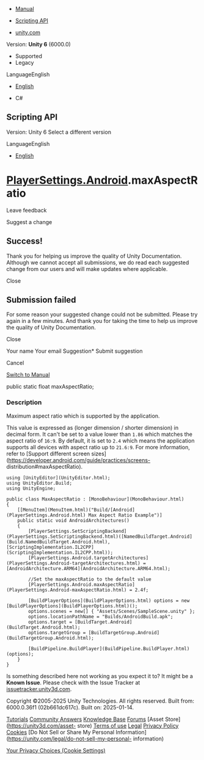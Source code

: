 [ ]()

  * [Manual](../Manual/index.html)
  * [Scripting API](../ScriptReference/index.html)

  * [unity.com](https://unity.com/)

Version: **Unity 6** (6000.0)

  * Supported
  * Legacy

LanguageEnglish

  * [English]()

  * C#

[ ](https://docs.unity3d.com)

## Scripting API

Version: Unity 6 Select a different version

LanguageEnglish

  * [English]()

#  [PlayerSettings.Android](PlayerSettings.Android.html).maxAspectRatio

Leave feedback

Suggest a change

## Success!

Thank you for helping us improve the quality of Unity Documentation. Although
we cannot accept all submissions, we do read each suggested change from our
users and will make updates where applicable.

Close

## Submission failed

For some reason your suggested change could not be submitted. Please <a>try
again</a> in a few minutes. And thank you for taking the time to help us
improve the quality of Unity Documentation.

Close

Your name Your email Suggestion* Submit suggestion

Cancel

[Switch to Manual](../Manual/class-PlayerSettings.html "Go to PlayerSettings
Component in the Manual")

public static float maxAspectRatio;

### Description

Maximum aspect ratio which is supported by the application.

This value is expressed as (longer dimension / shorter dimension) in decimal
form. It can't be set to a value lower than `1.86` which matches the aspect
ratio of `16:9`. By default, it is set to `2.4` which means the application
supports all devices with aspect ratio up to `21.6:9`. For more information,
refer to [Support different screen
sizes](https://developer.android.com/guide/practices/screens-
distribution#maxAspectRatio).

    
    
    using [UnityEditor](UnityEditor.html);
    using UnityEditor.Build;
    using UnityEngine;  
      
    public class MaxAspectRatio : [MonoBehaviour](MonoBehaviour.html)
    {
        [[MenuItem](MenuItem.html)("Build/[Android](PlayerSettings.Android.html) Max Aspect Ratio Example")]
        public static void AndroidArchitectures()
        {
            [PlayerSettings.SetScriptingBackend](PlayerSettings.SetScriptingBackend.html)([NamedBuildTarget.Android](Build.NamedBuildTarget.Android.html), [ScriptingImplementation.IL2CPP](ScriptingImplementation.IL2CPP.html));
            [PlayerSettings.Android.targetArchitectures](PlayerSettings.Android-targetArchitectures.html) = [AndroidArchitecture.ARM64](AndroidArchitecture.ARM64.html);  
      
            //Set the maxAspectRatio to the default value
            [PlayerSettings.Android.maxAspectRatio](PlayerSettings.Android-maxAspectRatio.html) = 2.4f;  
      
            [BuildPlayerOptions](BuildPlayerOptions.html) options = new [BuildPlayerOptions](BuildPlayerOptions.html)();
            options.scenes = new[] { "Assets/Scenes/SampleScene.unity" };
            options.locationPathName = "Builds/AndroidBuild.apk";
            options.target = [BuildTarget.Android](BuildTarget.Android.html);
            options.targetGroup = [BuildTargetGroup.Android](BuildTargetGroup.Android.html);  
      
            [BuildPipeline.BuildPlayer](BuildPipeline.BuildPlayer.html)(options);
        }
    }
    

Is something described here not working as you expect it to? It might be a
**Known Issue**. Please check with the Issue Tracker at
[issuetracker.unity3d.com](https://issuetracker.unity3d.com).

Copyright ©2005-2025 Unity Technologies. All rights reserved. Built from:
6000.0.36f1 (02b661dc617c). Built on: 2025-01-14.

[Tutorials](https://unity3d.com/learn) [Community
Answers](https://answers.unity3d.com) [Knowledge
Base](https://support.unity3d.com/hc/en-us)
[Forums](https://forum.unity3d.com) [Asset Store](https://unity3d.com/asset-
store) [Terms of use](https://docs.unity3d.com/Manual/TermsOfUse.html)
[Legal](https://unity.com/legal) [Privacy
Policy](https://unity.com/legal/privacy-policy)
[Cookies](https://unity.com/legal/cookie-policy) [Do Not Sell or Share My
Personal Information](https://unity.com/legal/do-not-sell-my-personal-
information)

[Your Privacy Choices (Cookie Settings)](javascript:void\(0\);)

